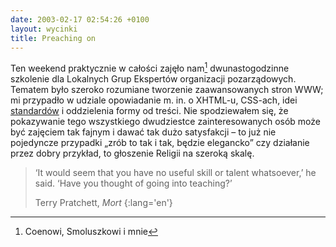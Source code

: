 ```yaml
---
date: 2003-02-17 02:54:26 +0100
layout: wycinki
title: Preaching on
---
```


Ten weekend praktycznie w całości zajęło nam[^1] dwunastogodzinne szkolenie dla Lokalnych Grup Ekspertów organizacji pozarządowych. Tematem było szeroko rozumiane tworzenie zaawansowanych stron WWW; mi przypadło w udziale opowiadanie m. in. o XHTML-u, CSS-ach, idei [standardów](http://www.webstandards.org/ 'The Web Standards Project') i oddzielenia formy od treści. Nie spodziewałem się, że pokazywanie tego wszystkiego dwudziestce zainteresowanych osób może być zajęciem tak fajnym i dawać tak dużo satysfakcji – to już nie pojedyncze przypadki „zrób to tak i tak, będzie elegancko” czy działanie przez dobry przykład, to głoszenie Religii na szeroką skalę.

> ‘It would seem that you have no useful skill or talent whatsoever,’ he said. ‘Have you thought of going into teaching?’
>
> Terry Pratchett, <cite>Mort</cite>
{:lang='en'}

[^1]: Coenowi, Smoluszkowi i mnie
